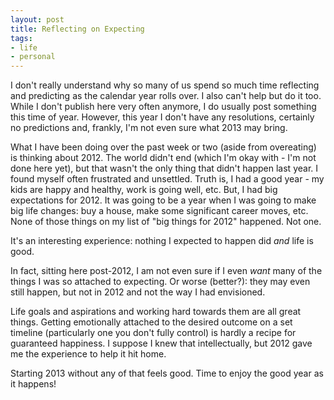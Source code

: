 ```yaml
---
layout: post
title: Reflecting on Expecting
tags:
- life
- personal
---
```


I don't really understand why so many of us spend so much time reflecting and predicting as the calendar year rolls over. I also can't help but do it too. While I don't publish here very often anymore, I do usually post something this time of year. However, this year I don't have any resolutions, certainly no predictions and, frankly, I'm not even sure what 2013 may bring.

What I have been doing over the past week or two (aside from overeating) is thinking about 2012. The world didn't end (which I'm okay with - I'm not done here yet), but that wasn't the only thing that didn't happen last year. I found myself often frustrated and unsettled. Truth is, I had a good year - my kids are happy and healthy, work is going well, etc. But, I had big expectations for 2012. It was going to be a year when I was going to make big life changes: buy a house, make some significant career moves, etc. None of those things on my list of "big things for 2012" happened. Not one.

It's an interesting experience: nothing I expected to happen did *and* life is good.

In fact, sitting here post-2012, I am not even sure if I even *want* many of the things I was so attached to expecting. Or worse (better?): they may even still happen, but not in 2012 and not the way I had envisioned. 

Life goals and aspirations and working hard towards them are all great things. Getting emotionally attached to the desired outcome on a set timeline (particularly one you don't fully control) is hardly a recipe for guaranteed happiness. I suppose I knew that intellectually, but 2012 gave me the experience to help it hit home.

Starting 2013 without any of that feels good. Time to enjoy the good year as it happens!
